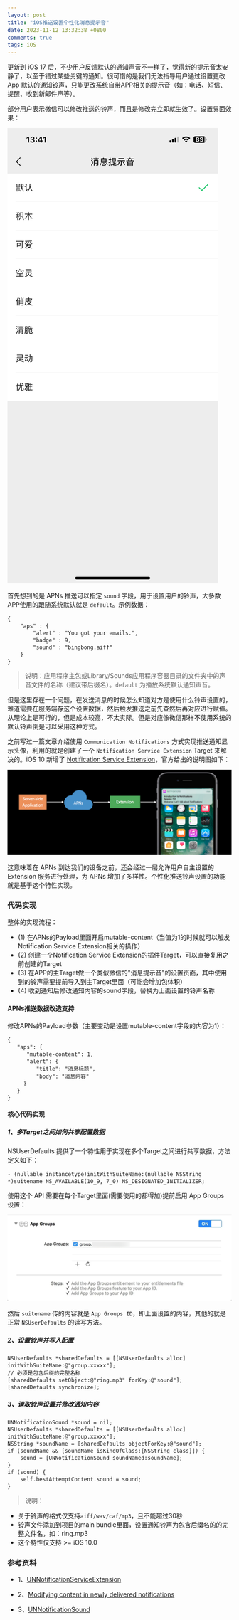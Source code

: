 ```yaml
---
layout: post
title: "iOS推送设置个性化消息提示音"
date: 2023-11-12 13:32:38 +0800
comments: true
tags: iOS
---
```


更新到 iOS 17 后，不少用户反馈默认的通知声音不一样了，觉得新的提示音太安静了，以至于错过某些关键的通知。很可惜的是我们无法指导用户通过设置更改 App 默认的通知铃声，只能更改系统自带APP相关的提示音（如：电话、短信、提醒、收到新邮件声等）。

部分用户表示微信可以修改推送的铃声，而且是修改完立即就生效了。设置界面效果：

![ios_apns_bells](/images/ios_apns_bells/wechat_bell_settings.png)

首先想到的是 APNs 推送可以指定 `sound` 字段，用于设置用户的铃声，大多数APP使用的跟随系统默认就是 `default`。示例数据：

```
{
    "aps" : {
        "alert" : "You got your emails.",
        "badge" : 9,
        "sound" : "bingbong.aiff"
    }
}
```

> 说明：应用程序主包或Library/Sounds应用程序容器目录的文件夹中的声音文件的名称（建议带后缀名）。`default` 为播放系统默认通知声音。

但是这里存在一个问题，在发送消息的时候怎么知道对方是使用什么铃声设置的，难道需要在服务端存这个设置数据，然后触发推送之前先查然后再对应进行赋值。从理论上是可行的，但是成本较高，不太实际。但是对应像微信那样不使用系统的默认铃声倒是可以采用这种方式。

之前写过一篇文章介绍使用 `Communication Notifications` 方式实现推送通知显示头像，利用的就是创建了一个 `Notification Service Extension` Target 来解决的。iOS 10 新增了 [Notification Service Extension](https://developer.apple.com/documentation/usernotifications/unnotificationserviceextension?language=objc)，官方给出的说明图如下：

![ios10_service_extension](/images/ios_apns_bells/ios10_service_extension.png)

这意味着在 APNs 到达我们的设备之前，还会经过一层允许用户自主设置的 Extension 服务进行处理，为 APNs 增加了多样性。个性化推送铃声设置的功能就是基于这个特性实现。

### 代码实现

整体的实现流程：

- (1) 在APNs的Payload里面开启mutable-content（当值为1的时候就可以触发Notification Service Extension相关的操作）
- (2) 创建一个Notification Service Extension的插件Target，可以直接复用之前创建的Target
- (3) 在APP的主Target做一个类似微信的"消息提示音"的设置页面，其中使用到的铃声需要提前导入到主Target里面（可能会增加包体积）
- (4) 收到通知后修改通知内容的sound字段，替换为上面设置的铃声名称

#### APNs推送数据改造支持

修改APNs的Payload参数（主要变动是设置mutable-content字段的内容为1）：

```
{
   "aps": {
      "mutable-content": 1,
      "alert": {
         "title": "消息标题",
         "body": "消息内容"
     }
   }
}
```

#### 核心代码实现

##### 1、多Target之间如何共享配置数据

NSUserDefaults 提供了一个特性用于实现在多个Target之间进行共享数据，方法定义如下：

```
- (nullable instancetype)initWithSuiteName:(nullable NSString *)suitename NS_AVAILABLE(10_9, 7_0) NS_DESIGNATED_INITIALIZER;
```

使用这个 API 需要在每个Target里面(需要使用的都得加)提前启用 App Groups 设置：

![app_groups_settings](/images/ios_apns_bells/app_groups_settings.png)

然后 `suitename` 传的内容就是 `App Groups ID`，即上面设置的内容，其他的就是正常 `NSUserDefaults` 的读写方法。

##### 2、设置铃声并写入配置

```
NSUserDefaults *sharedDefaults = [[NSUserDefaults alloc] initWithSuiteName:@"group.xxxxx"];
// 必须是包含后缀的完整名称
[sharedDefaults setObject:@"ring.mp3" forKey:@"sound"];
[sharedDefaults synchronize];
```

##### 3、读取铃声设置并修改通知内容

```
UNNotificationSound *sound = nil;
NSUserDefaults *sharedDefaults = [[NSUserDefaults alloc] initWithSuiteName:@"group.xxxxx"];
NSString *soundName = [sharedDefaults objectForKey:@"sound"];
if (soundName && [soundName isKindOfClass:[NSString class]]) {
	sound = [UNNotificationSound soundNamed:soundName];
}
if (sound) {
	self.bestAttemptContent.sound = sound;
}
```

> 说明：

- 关于铃声的格式仅支持`aiff/wav/caf/mp3`，且不能超过30秒
- 铃声文件添加到项目的main bundle里面，设置通知铃声为包含后缀名的的完整文件名，如：ring.mp3
- 这个特性仅支持 >= iOS 10.0

### 参考资料

- 1、[UNNotificationServiceExtension](https://developer.apple.com/documentation/usernotifications/unnotificationserviceextension?language=objc)

- 2、[Modifying content in newly delivered notifications](https://developer.apple.com/documentation/usernotifications/modifying_content_in_newly_delivered_notifications?language=objc)

- 3、[UNNotificationSound](https://developer.apple.com/documentation/usernotifications/unnotificationsound?language=objc)